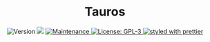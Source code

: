 <h1 align="center">Tauros</h1>

<div align="center">
    <img alt="Version" src="https://img.shields.io/badge/version-2.0.0-blue.svg?cacheSeconds=2592000" />
    <img src="https://img.shields.io/badge/node-%3E%3D16.6.0-blue.svg" />
    <a href="https://github.com/Vitagliano/Tauros/graphs/commit-activity" target="_blank">
        <img alt="Maintenance" src="https://img.shields.io/badge/maintained-yes-green.svg" />
    </a>
    <a href="https://github.com/Vitagliano/Tauros/blob/master/LICENSE" target="_blank">
        <img alt="License: GPL-3" src="https://img.shields.io/github/license/Vitagliano/Tauros" />
    </a>
    <a href="https://github.com/prettier/prettier" target="_blank"><img
            src="https://img.shields.io/badge/styled_with-prettier-ff69b4.svg" alt="styled with prettier" /></a>
</div>
